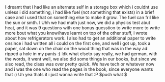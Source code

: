 I dreamt that i had like an alternate self in a storage box which i couldnt use unless i did something, i had like fuel (not something that exists) in a brief case and i used that on something else to make it grow. The fuel can fril like the sun or smth.
l
Uhh we had math just now, we did a physics test abut heat, and it was 9 questions with one bonus quesstion to write more to write more bout what you know/have learnt on top of the other stuff, i wrote about how refrigerators work. I also had to get an additional paper to write onsince i had written all i could on the first one, and well i got up, took a paper, sat down on the chair on the wood thing that was in the way ad ripped a hole in my pants :)
Idk what elseto say really, we had german, with the words, it went well, we also did some things in our books, but since we also read, the class was over pretty quick.
We have tech or whatever now and i was the one who  read the pages in the book, since everyone wants that :) Uh yea thats it i just wanna write that :P
$push
what
$
